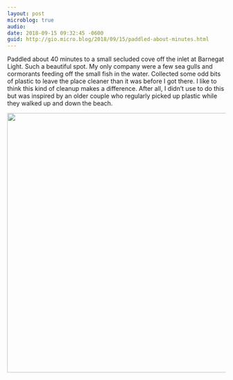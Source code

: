 ```yaml
---
layout: post
microblog: true
audio: 
date: 2018-09-15 09:32:45 -0600
guid: http://gio.micro.blog/2018/09/15/paddled-about-minutes.html
---
```

Paddled about 40 minutes to a small secluded cove off the inlet at Barnegat Light. Such a beautiful spot. My only company were a few sea gulls and cormorants feeding off the small fish in the water. Collected some odd bits of plastic to leave the place cleaner than it was before I got there. I like to think this kind of cleanup makes a difference. After all, I didn’t use to do this but was inspired by an older couple who regularly picked up plastic while they walked up and down the beach.

<img src="http://microblog.stevegio.net/uploads/2018/38aba63442.jpg" width="600" height="599" />
